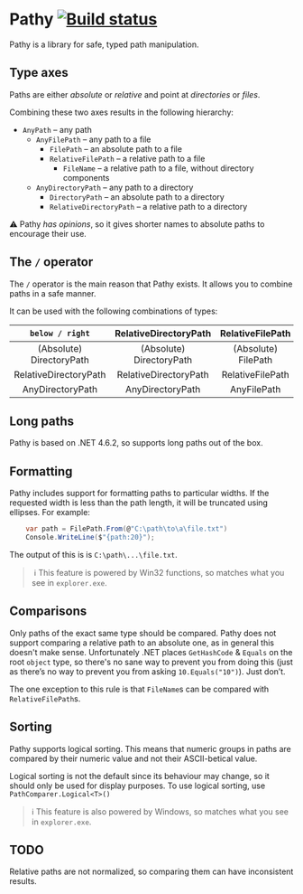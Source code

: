 # Pathy [![Build status](https://ci.appveyor.com/api/projects/status/awr5tpw9n1wj17ax?svg=true)](https://ci.appveyor.com/project/Porges/pathy)


Pathy is a library for safe, typed path manipulation.

## Type axes

Paths are either *absolute* or *relative* and point at *directories* or *files*.


Combining these two axes results in the following hierarchy:

* `AnyPath` – any path
  * `AnyFilePath` – any path to a file
    * `FilePath` – an absolute path to a file
    * `RelativeFilePath` – a relative path to a file
      * `FileName` – a relative path to a file, without directory components
  * `AnyDirectoryPath` – any path to a directory
    * `DirectoryPath` – an absolute path to a directory
    * `RelativeDirectoryPath` – a relative path to a directory

:warning: Pathy *has opinions*, so it gives shorter names to absolute paths to encourage their use.

## The `/` operator

The `/` operator is the main reason that Pathy exists. It allows you to combine paths in a safe manner.

It can be used with the following combinations of types:

|     `below / right`      |  RelativeDirectoryPath   |  RelativeFilePath   |
| :----------------------: | :----------------------: | :-----------------: |
| (Absolute) DirectoryPath | (Absolute) DirectoryPath | (Absolute) FilePath |
|  RelativeDirectoryPath   |  RelativeDirectoryPath   |  RelativeFilePath   |
|     AnyDirectoryPath     |     AnyDirectoryPath     |     AnyFilePath     |

## Long paths

Pathy is based on .NET 4.6.2, so supports long paths out of the box.

## Formatting

Pathy includes support for formatting paths to particular widths. If the requested width is less than the path length, it will be truncated using ellipses. For example:

```csharp
    var path = FilePath.From(@"C:\path\to\a\file.txt")
    Console.WriteLine($"{path:20}");
```

The output of this is is `C:\path\...\file.txt`.

> ​ :information_source: This feature is powered by Win32 functions, so matches what you see in `explorer.exe`.

## Comparisons

Only paths of the exact same type should be compared. Pathy does not support comparing a relative path to an absolute one, as in general this doesn't make sense. Unfortunately .NET places `GetHashCode` & `Equals` on the root `object` type, so there's no sane way to prevent you from doing this (just as there’s no way to prevent you from asking `10.Equals("10")`). Just don’t.

The one exception to this rule is that `FileName`s can be compared with `RelativeFilePath`s.

## Sorting

Pathy supports logical sorting. This means that numeric groups in paths are compared by their numeric value and not their ASCII-betical value.

Logical sorting is not the default since its behaviour may change, so it should only be used for display purposes. To use logical sorting, use `PathComparer.Logical<T>()`



> :information_source: This feature is also powered by Windows, so matches what you see in `explorer.exe`.


## TODO

Relative paths are not normalized, so comparing them can have inconsistent results.